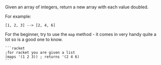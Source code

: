 Given an array of integers, return a new array with each value doubled.

For example:

`[1, 2, 3] --> [2, 4, 6]`

For the beginner, try to use the `map` method - it comes in very handy quite a lot so is a good one to know.

~~~if:racket
```racket
;for racket you are given a list
(maps '(1 2 3)) ; returns '(2 4 6)
```
~~~